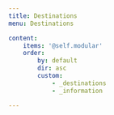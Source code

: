```yaml
---
title: Destinations
menu: Destinations

content:
    items: '@self.modular'
    order:
        by: default
        dir: asc
        custom:
            - _destinations
            - _information

---
```


